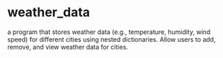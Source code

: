 # weather_data
a program that stores weather data (e.g., temperature, humidity, wind speed) for different cities using nested dictionaries. Allow users to add, remove, and view weather data for cities.
